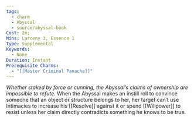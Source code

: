 ```yaml
---
tags:
  - charm
  - Abyssal
  - source/abyssal-book
Cost: 2m; 
Mins: Larceny 3, Essence 1
Type: Supplemental
Keywords:
  - None
Duration: Instant
Prerequisite Charms:
  - "[[Master Criminal Panache]]"
---
```

*Whether staked by force or cunning, the Abyssal’s claims of ownership are impossible to refute.*
When the Abyssal makes an instill roll to convince someone that an object or structure belongs to her, her target can’t use Intimacies to increase his [[Resolve]] against it or spend [[Willpower]] to resist unless her claim directly contradicts something he knows to be true.